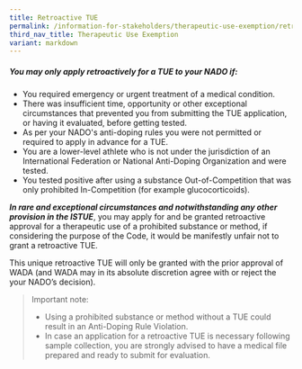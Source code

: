 ```yaml
---
title: Retroactive TUE
permalink: /information-for-stakeholders/therapeutic-use-exemption/retroactive-tue/
third_nav_title: Therapeutic Use Exemption
variant: markdown
---
```

##### You may only apply retroactively for a TUE to your NADO if:

* You required emergency or urgent treatment of a medical condition.
* There was insufficient time, opportunity or other exceptional circumstances that prevented you from submitting the TUE application, or having it evaluated, before getting tested.
* As per your NADO's anti-doping rules you were not permitted or required to apply in advance for a TUE. 
* You are a lower-level athlete who is not under the jurisdiction of an International Federation or National Anti-Doping Organization and were tested.
* You tested positive after using a substance Out-of-Competition that was only prohibited In-Competition (for example glucocorticoids). 

***In rare and exceptional circumstances and notwithstanding any other provision in the ISTUE***, you may apply for and be granted retroactive approval for a therapeutic use of a prohibited substance or method, if considering the purpose of the Code, it would be manifestly unfair not to grant a retroactive TUE.

This unique retroactive TUE will only be granted with the prior approval of WADA (and WADA may in its absolute discretion agree with or reject the your NADO’s decision).

> Important note:
> - Using a prohibited substance or method without a TUE could result in an Anti-Doping Rule Violation.
> - In case an application for a retroactive TUE is necessary following sample collection, you are strongly advised to have a medical file prepared and ready to submit for evaluation.